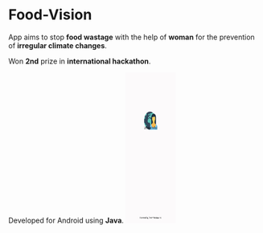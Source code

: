 # Food-Vision
App aims to stop <b>food wastage</b> with the help of <b>woman</b> for the prevention of <b>irregular climate changes</b>.

Won <b>2nd</b> prize in <b>international hackathon</b>.

Developed for Android using <b>Java</b>.
<img src="https://github.com/Ishikagarg-ig/Food-Vission/blob/master/images/1.jpg" height="300" width="100"/>
